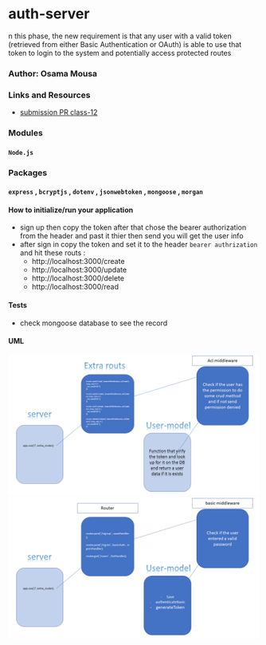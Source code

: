# auth-server

n this phase, the new requirement is that any user with a valid token (retrieved from either Basic Authentication or OAuth) is able to use that token to login to the system and potentially access protected routes

### Author: Osama Mousa
### Links and Resources

- [submission PR class-12](https://github.com/401-advanced-javascript-osama/auth-server/pull/4)


### Modules
#### `Node.js` 
### Packages
#### `express` , `bcryptjs` , `dotenv` , `jsonwebtoken` , `mongoose` , `morgan` 

#### How to initialize/run your application

- sign up then copy the token after that chose the bearer authorization from the header and past it thier then send you will get the user info
- after sign in copy the token and set it to the header `bearer authrization` and hit these routs :
    - http://localhost:3000/create
    - http://localhost:3000/update
    - http://localhost:3000/delete
    - http://localhost:3000/read


#### Tests

- check mongoose database to see the record

#### UML

![UML-Diagram](./uml/acl.png)
![UML-lab-11](./uml/lab.png)
